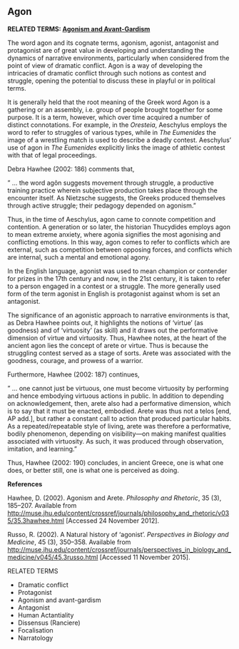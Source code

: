 ## Agon

**RELATED TERMS: [Agonism and Avant-Gardism](https://github.com/narrative-environments/CourseCompendium/blob/main/Agonism-and-Avant-Gardism.md)**

The word agon and its cognate terms, agonism, agonist, antagonist and protagonist are of great value in developing and understanding the dynamics of narrative environments, particularly when considered from the point of view of dramatic conflict. Agon is a way of developing the intricacies of dramatic conflict through such notions as contest and struggle, opening the potential to discuss these in playful or in political terms.

It is generally held that the root meaning of the Greek word Agon is a gathering or an assembly, i.e. group of people brought together for some purpose. It is a term, however, which over time acquired a number of distinct connotations. For example, in the _Oresteia_, Aeschylus employs the word to refer to struggles of various types, while in _The Eumenides_ the image of a wrestling match is used to describe a deadly contest. Aeschylus’ use of agon in _The Eumenides_ explicitly links the image of athletic contest with that of legal proceedings.

Debra Hawhee (2002: 186) comments that,

” … the word agôn suggests movement through struggle, a productive training practice wherein subjective production takes place through the encounter itself. As Nietzsche suggests, the Greeks produced themselves through active struggle; their pedagogy depended on agonism.”

Thus, in the time of Aeschylus, agon came to connote competition and contention. A generation or so later, the historian Thucydides employs agon to mean extreme anxiety, where agonia signifies the most agonising and conflicting emotions. In this way, agon comes to refer to conflicts which are external, such as competition between opposing forces, and conflicts which are internal, such a mental and emotional agony.

In the English language, agonist was used to mean champion or contender for prizes in the 17th century and now, in the 21st century, it is taken to refer to a person engaged in a contest or a struggle. The more generally used form of the term agonist in English is protagonist against whom is set an antagonist.

The significance of an agonistic approach to narrative environments is that, as Debra Hawhee points out, it highlights the notions of ‘virtue’ (as goodness) and of ‘virtuosity’ (as skill) and it draws out the performative dimension of virtue and virtuosity. Thus, Hawhee notes, at the heart of the ancient agon lies the concept of arete or virtue. Thus is because the struggling contest served as a stage of sorts. Arete was associated with the goodness, courage, and prowess of a warrior.

Furthermore, Hawhee (2002: 187) continues,

” … one cannot just be virtuous, one must become virtuosity by performing and hence embodying virtuous actions in public. In addition to depending on acknowledgement, then, arete also had a performative dimension, which is to say that it must be enacted, embodied. Arete was thus not a telos [end, AP add.], but rather a constant call to action that produced particular habits. As a repeated/repeatable style of living, arete was therefore a performative, bodily phenomenon, depending on visibility—on making manifest qualities associated with virtuosity. As such, it was produced through observation, imitation, and learning.”

Thus, Hawhee (2002: 190) concludes, in ancient Greece, one is what one does, or better still, one is what one is perceived as doing.

**References**

Hawhee, D. (2002). Agonism and Arete. _Philosophy and Rhetoric_, 35 (3), 185–207\. Available from http://muse.jhu.edu/content/crossref/journals/philosophy_and_rhetoric/v035/35.3hawhee.html [Accessed 24 November 2012].

Russo, R. (2002). A Natural history of ‘agonist’. _Perspectives in Biology and Medicine_, 45 (3), 350–358\. Available from http://muse.jhu.edu/content/crossref/journals/perspectives_in_biology_and_medicine/v045/45.3russo.html [Accessed 11 November 2015].


RELATED TERMS

* Dramatic conflict
* Protagonist
* Agonism and avant-gardism
* Antagonist
* Human Actantiality
* Dissensus (Ranciere)
* Focalisation
* Narratology

